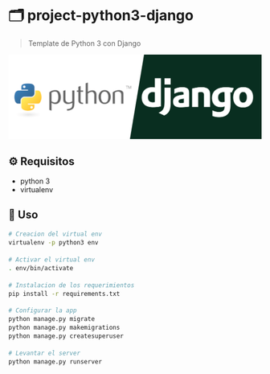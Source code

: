 # :card_index_dividers: project-python3-django

> Template de Python 3 con Django

![alt](docs/img/python-django.png)

## :gear: Requisitos

* python 3
* virtualenv

## :tada: Uso

```bash
# Creacion del virtual env
virtualenv -p python3 env

# Activar el virtual env
. env/bin/activate

# Instalacion de los requerimientos
pip install -r requirements.txt

# Configurar la app
python manage.py migrate
python manage.py makemigrations
python manage.py createsuperuser

# Levantar el server
python manage.py runserver
```

